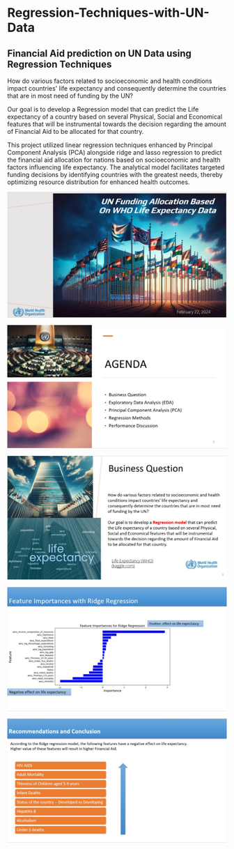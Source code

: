 # Regression-Techniques-with-UN-Data

## Financial Aid prediction on UN Data using Regression Techniques 

How do various factors related to socioeconomic and health conditions impact countries' life expectancy and consequently determine the countries that are in most need of funding by the UN?

Our goal is to develop a Regression model that can predict the Life expectancy of a country based on several Physical, Social and Economical features that will be instrumental towards the decision regarding the amount of Financial Aid to be allocated for that country.  

This project utilized linear regression techniques enhanced by Principal Component Analysis (PCA) alongside ridge and lasso regression to predict the financial aid allocation for nations based on socioeconomic and health factors influencing life expectancy. The analytical model facilitates targeted funding decisions by identifying countries with the greatest needs, thereby optimizing resource distribution for enhanced health outcomes.


![image](https://github.com/shreymukh2020/Regression-Techniques-with-UN-Data-/blob/main/Regression_Project_1.jpg)


![image](https://github.com/shreymukh2020/Regression-Techniques-with-UN-Data-/blob/main/Regression_Project_2.jpg)


![image](https://github.com/shreymukh2020/Regression-Techniques-with-UN-Data-/blob/main/Regression_Project_3.jpg)


![image](https://github.com/shreymukh2020/Regression-Techniques-with-UN-Data-/blob/main/Feature%20Importances.jpg)


![image](https://github.com/shreymukh2020/Regression-Techniques-with-UN-Data-/blob/main/Best%20Features.jpg)


